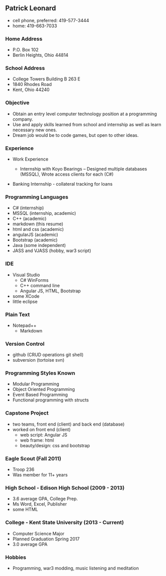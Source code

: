 ## Patrick Leonard
  * cell phone, preferred: 419-577-3444
  * home: 419-663-7033
	
### Home Address
  * P.O. Box 102
  * Berlin Heights, Ohio 44814
	
### School Address
  * College Towers Building B 263 E
  * 1840 Rhodes Road
  * Kent, Ohio 44240
  
### Objective
  * Obtain an entry level computer technology position at a programming company. 
  * Use and apply skills learned from school and internship as well as learn necessary new ones. 
  * Dream job would be to code games, but open to other ideas.
	
### Experience

  * Work Experience
    * Internship with Koyo Bearings – Designed multiple databases (MSSQL), Wrote access clients for each (C#)
  
  * Banking Internship - collateral tracking for loans
  
### Programming Languages
  * C# (internship)
  * MSSQL (internship, academic)
  * C++ (academic)
  * markdown (this resume)
  * html and css (academic)
  * angularJS (academic)
  * Bootstrap (academic)
  * Java (some independent)
  * JASS and VJASS (hobby, war3 script)
  
### IDE
  * Visual Studio
    * C# WinForms
	* C++ command line
	* Angular JS, HTML, Bootstrap
  * some XCode
  * little eclipse
  
### Plain Text
  * Notepad++
	* Markdown
	
### Version Control
  * github (CRUD operations git shell)
  * subversion (tortoise svn)
  
### Programming Styles Known
  * Modular Programming 
  * Object Oriented Programming
  * Event Based Programming
  * Functional programming with structs
  
### Capstone Project
  * two teams, front end (client) and back end (database)
  * worked on front end (client)
    * web script: Angular JS
    * web frame: html
	* beauty/design: css and bootstrap
	
### Eagle Scout (Fall 2011)
  * Troop 236
  * Was member for 11+ years
  
### High School - Edison High School (2009 - 2013)
  * 3.6 average GPA, College Prep.
  * Ms Word, Excel, Publisher
  * some HTML
  
### College - Kent State University (2013 - Current)
  * Computer Science Major
  * Planned Graduation Spring 2017
  * 3.0 average GPA
  
### Hobbies 
  * Programming, war3 modding, music listening and meditation
 